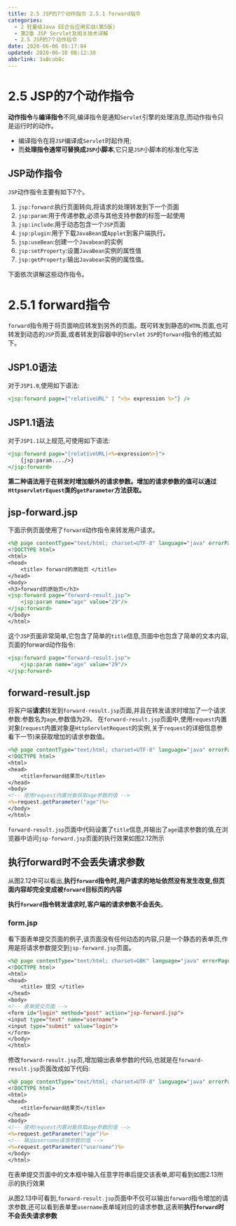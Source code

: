 ```yaml
---
title: 2.5 JSP的7个动作指令 2.5.1 forward指令
categories: 
  - 2 轻量级Java EE企业应用实战(第5版)
  - 第2章 JSP Servlet及相关技术详解
  - 2.5 JSP的7个动作指令
date: 2020-06-06 05:17:04
updated: 2020-06-10 08:12:30
abbrlink: 3a8cab8c
---
```

# 2.5 JSP的7个动作指令
**动作指令**与**编译指令**不同,编译指令是通知`Servlet`引擎的处理消息,而动作指令只是运行时的动作。
- 编译指令在将`JSP`编译成`Servlet`时起作用;
- 而**处理指令通常可替换成`JSP`小脚本**,它只是`JSP`小脚本的标准化写法

## JSP动作指令
`JSP`动作指令主要有如下7个。
1. `jsp:forward`:执行页面转向,将请求的处理转发到下一个页面
2. `jsp:param`:用于传递参数,必须与其他支持参数的标签一起使用
3. `jsp:include`:用于动态包含一个`JSP`页面
4. `jsp:plugin`:用于下载`JavaBean`或`Applet`到客户端执行。
5. `jsp:useBean`:创建一个`Javabean`的实例
6. `jsp:setProperty`:设置`JavaBean`实例的属性值
7. `jsp:getProperty`:输出`Javabean`实例的属性值。

下面依次讲解这些动作指令。
# 2.5.1 forward指令
`forward`指令用于将页面响应转发到另外的页面。既可转发到静态的`HTML`页面,也可转发到动态的`JSP`页面,或者转发到容器中的`Servlet`
`JSP`的`forward`指令的格式如下。
## JSP1.0语法
对于`JSP1.0`,使用如下语法:
```jsp
<jsp:forward page={"relativeURL" | "<%= expression %>"} />
```
## JSP1.1语法
对于`JSP1.1`以上规范,可使用如下语法:
```jsp
<jsp:forward page="{relativeURL|<%=expression%>}">
    {jsp:param..../>}
</jsp:forward>
```
**第二种语法用于在转发时增加额外的请求参数。增加的请求参数的值可以通过`HttpservletrEquest`类的`getParameter`方法获取。**
## jsp-forward.jsp
下面示例页面使用了`forward`动作指令来转发用户请求。
```jsp
<%@ page contentType="text/html; charset=UTF-8" language="java" errorPage="" %>
<!DOCTYPE html>
<html>
<head>
    <title> forward的原始页 </title>
</head>
<body>
<h3>forward的原始页</h3>
<jsp:forward page="forward-result.jsp">
    <jsp:param name="age" value="29"/>
</jsp:forward>
</body>
</html>
```
这个`JSP`页面非常简单,它包含了简单的`title`信息,页面中也包含了简单的文本内容,页面的forward动作指令:
```jsp
<jsp:forward page="forward-result.jsp">
    <jsp:param name="age" value="29"/>
</jsp:forward>
```
## forward-result.jsp
将客户端**请求**转发到`forward-result.jsp`页面,并且在转发请求时增加了一个请求参数:参数名为`age`,参数值为29。
在`forward-result.jsp`页面中,使用`request`内置对象(`request`内置对象是`HttpServletRequest`的实例,关于`request`的详细信息参看下一节)来获取增加的请求参数值。
```jsp
<%@ page contentType="text/html; charset=UTF-8" language="java" errorPage="" %>
<!DOCTYPE html>
<html>
<head>
    <title>forward结果页</title>
</head>
<body>
<!-- 使用request内置对象获取age参数的值 -->
<%=request.getParameter("age")%>
</body>
</html>
```
`forward-result.jsp`页面中代码设置了`title`信息,并输出了`age`请求参数的值,在浏览器中访问`jsp-forward.jsp`页面的执行效果如图2.12所示
## 执行forward时不会丢失请求参数
从图2.12中可以看出,**执行`forward`指令时,用户请求的地址依然没有发生改变,但页面内容却完全变成被`forward`目标页的内容**

**执行`forward`指令转发请求时,客户端的请求参数不会丢失**。
### form.jsp
看下面表单提交页面的例子,该页面没有任何动态的内容,只是一个静态的表单页,作用是将请求参数提交到`jsp-forward.jsp`页面。

```jsp
<%@ page contentType="text/html; charset=GBK" language="java" errorPage="" %>
<!DOCTYPE html>
<html>
<head>
    <title> 提交 </title>
</head>
<body>
<!-- 表单提交页面 -->
<form id="login" method="post" action="jsp-forward.jsp">
<input type="text" name="username">
<input type="submit" value="login">
</form>
</body>
</html>
```
修改`forward-result.jsp`页,增加输出表单参数的代码,也就是在`forward-result.jsp`页面改成如下代码:
```jsp
<%@ page contentType="text/html; charset=UTF-8" language="java" errorPage="" %>
<!DOCTYPE html>
<html>
<head>
    <title>forward结果页</title>
</head>
<body>
<!-- 使用request内置对象获取age参数的值 -->
<%=request.getParameter("age")%>
<!-- 输出username请求参数的值 -->
<%=request.getParameter("username")%>
</body>
</html>
```
在表单提交页面中的文本框中输入任意字符串后提交该表单,即可看到如图2.13所示的执行效果

从图2.13中可看到,`forward-result.jsp`页面中不仅可以输出`forward`指令增加的请求参数,还可以看到表单里`username`表单域对应的请求参数,这表明**执行`forward`时不会丢失请求参数**
